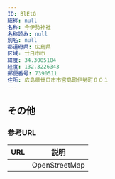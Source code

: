 ```yaml
---
ID: BlEtG
総称: null
名称: 今伊勢神社
名称読み: null
別名: null
都道府県: 広島県
区域: 廿日市市
緯度: 34.3005104
経度: 132.3226343
郵便番号: 7390511
住所: 広島県廿日市市宮島町伊勢町８０１
---
```


## その他

### 参考URL

| URL | 説明          |
| --- | ------------- |
|     | OpenStreetMap |
